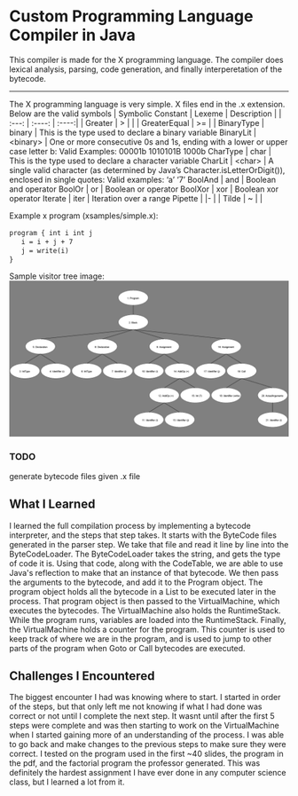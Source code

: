 # Custom Programming Language Compiler in Java
This compiler is made for the X programming language. The compiler does lexical analysis, parsing, code generation, and finally interperetation of the bytecode. 

---
The X programming language is very simple. X files end in the .x extension. \
Below are the valid symbols
| Symbolic Constant | Lexeme | Description |
| :---: | :----: | :----:|
| Greater | > | |
| GreaterEqual | >= | |
BinaryType | binary | This is the type used to declare a binary variable
BinaryLit | \<binary> | One or more consecutive 0s and 1s, ending with a lower or upper case letter b: Valid Examples: 00001b 1010101B 1000b
CharType | char | This is the type used to declare a character variable
CharLit | \<char> | A single valid character (as determined by Java’s Character.isLetterOrDigit()), enclosed in single quotes: Valid examples: ‘a’ ‘7’
BoolAnd | and | Boolean and operator
BoolOr | or | Boolean or operator
BoolXor | xor | Boolean xor operator
Iterate | iter | Iteration over a range
Pipette | \|- | | 
Tilde | ~ | |

Example x program (xsamples/simple.x):
```
program { int i int j
   i = i + j + 7
   j = write(i)
}
```

Sample visitor tree image:
![Visitor Image](./xsamples/simple.png)

### TODO
generate bytecode files given .x file

## What I Learned
I learned the full compilation process by implementing a bytecode interpreter, and the steps that step takes. It starts with the ByteCode files generated in the parser step. We take that file and read it line by line into the ByteCodeLoader. The ByteCodeLoader takes the string, and gets the type of code it is. Using that code, along with the CodeTable, we are able to use Java's reflection to make that an instance of that bytecode. We then pass the arguments to the bytecode, and add it to the Program object. The program object holds all the bytecode in a List to be executed later in the process. That program object is then passed to the VirtualMachine, which executes the bytecodes. The VirtualMachine also holds the RuntimeStack. While the program runs, variables are loaded into the RuntimeStack. Finally, the VirtualMachine holds a counter for the program. This counter is used to keep track of where we are in the program, and is used to jump to other parts of the program when Goto or Call bytecodes are executed.

## Challenges I Encountered
The biggest encounter I had was knowing where to start. I started in order of the steps, but that only left me not knowing if what I had done was correct or not until I complete the next step. It wasnt until after the first 5 steps were complete and was then starting to work on the VirtualMachine when I started gaining more of an understanding of the process. I was able to go back and make changes to the previous steps to make sure they were correct. I tested on the program used in the first ~40 slides, the program in the pdf, and the factorial program the professor generated. This was definitely the hardest assignment I have ever done in any computer science class, but I learned a lot from it.
